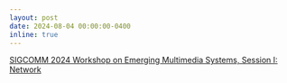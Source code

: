 ```yaml
---
layout: post
date: 2024-08-04 00:00:00-0400
inline: true
---
```


<a href="https://www.wict.pku.edu.cn/xwgg/xsj/1379323.htm">SIGCOMM 2024 Workshop on Emerging Multimedia Systems, Session I: Network</a>
